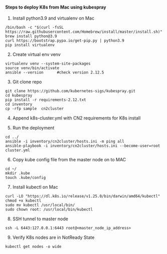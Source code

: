 #### Steps to deploy K8s from Mac using kubespray

1. Install python3.9 and virtualenv on Mac
```
/bin/bash -c "$(curl -fsSL https://raw.githubusercontent.com/Homebrew/install/master/install.sh)"
brew install python@3.9
curl https://bootstrap.pypa.io/get-pip.py | python3.9
pip install virtualenv

```
2. Create virtual env venv

```
virtualenv venv --system-site-packages
source venv/bin/activate
ansible --version      #check version 2.12.5
```
3. Git clone repo

```
git clone https://github.com/kubernetes-sigs/kubespray.git
cd kubespray
pip install -r requirements-2.12.txt
cd inventory
cp -rfp sample  cn2cluster
```

4. Append k8s-cluster.yml with CN2 requirements for K8s install

5. Run the deployment
```
cd ../
ansible -i inventory/cn2cluster/hosts.ini -m ping all
ansible-playbook -i inventory/cn2cluster/hosts.ini --become-user=root cluster.yml
```

6. Copy kube config file from the master node on to MAC
```
cd ~/
mkdir .kube
touch .kube/config
```

7. Install kubectl on Mac
```
curl -LO "https://dl.k8s.io/release/v1.25.0/bin/darwin/amd64/kubectl"
chmod +x kubectl
sudo mv kubectl /usr/local/bin/
sudo chown root: /usr/local/bin/kubectl
```

8. SSH tunnel to master node
```
ssh -L 6443:127.0.0.1:6443 root@<master_node_ip_address>
```

9. Verify K8s nodes are in NotReady State
```
kubectl get nodes -o wide
```

